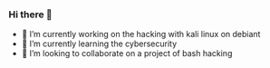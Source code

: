 ### Hi there 👋
- 🔭 I’m currently working on the hacking with kali linux on debiant
- 🌱 I’m currently learning the cybersecurity
- 👯 I’m looking to collaborate on a project of bash hacking


